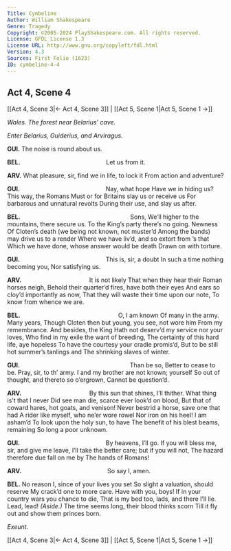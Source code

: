 ```yaml
---
Title: Cymbeline
Author: William Shakespeare
Genre: Tragedy
Copyright: ©2005-2024 PlayShakespeare.com. All rights reserved.
License: GFDL License 1.3
License URL: http://www.gnu.org/copyleft/fdl.html
Version: 4.3
Sources: First Folio (1623)
ID: cymbeline-4-4
---
```


## Act 4, Scene 4
[[Act 4, Scene 3|← Act 4, Scene 3]] | [[Act 5, Scene 1|Act 5, Scene 1 →]]

*Wales. The forest near Belarius’ cave.*

*Enter Belarius, Guiderius, and Arviragus.*

**GUI.**
The noise is round about us.

**BEL.**
              Let us from it.

**ARV.**
What pleasure, sir, find we in life, to lock it
From action and adventure?

**GUI.**
              Nay, what hope
Have we in hiding us? This way, the Romans
Must or for Britains slay us or receive us
For barbarous and unnatural revolts
During their use, and slay us after.

**BEL.**
                  Sons,
We’ll higher to the mountains, there secure us.
To the King’s party there’s no going. Newness
Of Cloten’s death (we being not known, not muster’d
Among the bands) may drive us to a render
Where we have liv’d, and so extort from ’s that
Which we have done, whose answer would be death
Drawn on with torture.

**GUI.**
              This is, sir, a doubt
In such a time nothing becoming you,
Nor satisfying us.

**ARV.**
           It is not likely
That when they hear their Roman horses neigh,
Behold their quarter’d fires, have both their eyes
And ears so cloy’d importantly as now,
That they will waste their time upon our note,
To know from whence we are.

**BEL.**
                O, I am known
Of many in the army. Many years,
Though Cloten then but young, you see, not wore him
From my remembrance. And besides, the King
Hath not deserv’d my service nor your loves,
Who find in my exile the want of breeding,
The certainty of this hard life, aye hopeless
To have the courtesy your cradle promis’d,
But to be still hot summer’s tanlings and
The shrinking slaves of winter.

**GUI.**
                  Than be so,
Better to cease to be. Pray, sir, to th’ army.
I and my brother are not known; yourself
So out of thought, and thereto so o’ergrown,
Cannot be question’d.

**ARV.**
           By this sun that shines,
I’ll thither. What thing is’t that I never
Did see man die, scarce ever look’d on blood,
But that of coward hares, hot goats, and venison!
Never bestrid a horse, save one that had
A rider like myself, who ne’er wore rowel
Nor iron on his heel! I am asham’d
To look upon the holy sun, to have
The benefit of his blest beams, remaining
So long a poor unknown.

**GUI.**
              By heavens, I’ll go.
If you will bless me, sir, and give me leave,
I’ll take the better care; but if you will not,
The hazard therefore due fall on me by
The hands of Romans!

**ARV.**
              So say I, amen.

**BEL.**
No reason I, since of your lives you set
So slight a valuation, should reserve
My crack’d one to more care. Have with you, boys!
If in your country wars you chance to die,
That is my bed too, lads, and there I’ll lie.
Lead, lead!
*(Aside.)*
The time seems long, their blood thinks scorn
Till it fly out and show them princes born.

*Exeunt.*

[[Act 4, Scene 3|← Act 4, Scene 3]] | [[Act 5, Scene 1|Act 5, Scene 1 →]]